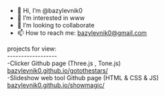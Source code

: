 - 👋 Hi, I’m @bazylevnik0
- 👀 I’m interested in www
- 💞️ I’m looking to collaborate
- 📫 How to reach me: bazylevnik0@gmail.com

projects for view:<br>
------------------<br>
-Clicker Github page (Three.js , Tone.js)<br>
<a href="https://bazylevnik0.github.io/gotothestars/">bazylevnik0.github.io/gotothestars/</a><br>
-Slideshow web tool Github page (HTML & CSS & JS)<br>
<a href="https://bazylevnik0.github.io/showmagic/">bazylevnik0.github.io/showmagic/</a><br>
